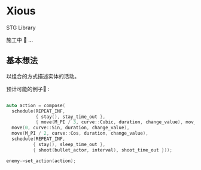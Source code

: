 # Xious

STG Library

施工中 🚧  ...



## 基本想法

以组合的方式描述实体的活动。

预计可能的例子🌰 :

``` c++

auto action = compose(
  schedule(REPEAT_INF,
           { stay(), stay_time_out },
           { move(M_PI / 3, curve::Cubic, duration, change_value), mov_time_out }),
  move(0, curve::Sin, duration, change_value),
  move(M_PI / 2, curve::Cos, duration, change_value),
  schedule(REPEAT_INF,
          { stay(), sleep_time_out },
          { shoot(bullet_actor, interval), shoot_time_out }));

enemy->set_action(action);

```

